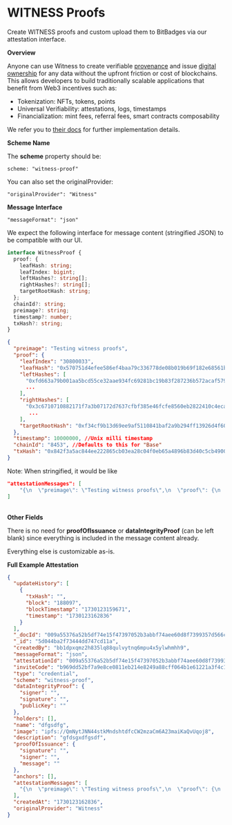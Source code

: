 # WITNESS Proofs

Create WITNESS proofs and custom upload them to BitBadges via our attestation interface.

**Overview**

Anyone can use Witness to create verifiable [provenance](https://docs.witness.co/concepts/provenance) and issue [digital ownership](https://docs.witness.co/concepts/provenance) for any data without the upfront friction or cost of blockchains. This allows developers to build traditionally scalable applications that benefit from Web3 incentives such as:

* Tokenization: NFTs, tokens, points
* Universal Verifiability: attestations, logs, timestamps
* Financialization: mint fees, referral fees, smart contracts composability

We refer you to [their docs](https://docs.witness.co/) for further implementation details.&#x20;

**Scheme Name**

The **scheme** property should be:

```typescriptreact
scheme: "witness-proof"
```

You can also set the originalProvider:

```
"originalProvider": "Witness"
```

**Message Interface**

```
"messageFormat": "json"
```

We expect the following interface for message content (stringified JSON) to be compatible with our UI.&#x20;

```typescript
interface WitnessProof {
  proof: {
    leafHash: string;
    leafIndex: bigint;
    leftHashes?: string[];
    rightHashes?: string[];
    targetRootHash: string;
  };
  chainId?: string;
  preimage?: string;
  timestamp?: number;
  txHash?: string;
}
```

```json
{
  "preimage": "Testing witness proofs",
  "proof": {
    "leafIndex": "30800033",
    "leafHash": "0x570751d4efee586ef4baa79c336778de08b019b69f182e68561ba2b44bce2d7c",
    "leftHashes": [
      "0xfd663a79b001aa5bcd55ce32aae934fc69281bc19b83f287236b572acaf57962",
      ...
    ],
    "rightHashes": [
      "0x3c6710710882171f7a3b07172d7637cfbf385e46fcfe8560eb2822410c4eca8d",
       ...
    ],
    "targetRootHash": "0xf34cf9b13d69ee9af5110841baf2a9b294ff13926d4f60e13222edaa7243de68"
  },
  "timestamp": 10000000, //Unix milli timestamp
  "chainId": "8453", //Defaults to this for "Base"
  "txHash": "0x842f3a5ac844ee222865cb03ea28c04f0eb65a4896b83d40c5cb4900cb7ffcc1"
}
```

Note: When stringified, it would be like

```json
"attestationMessages": [
    "{\n  \"preimage\": \"Testing witness proofs\",\n  \"proof\": {\n    \"leafIndex\": \"30800033\",\n    \"leafHash\": \"0x570751d4efee586ef4baa79c336778de08b019b69f182e68561ba2b44bce2d7c\",\n    \"leftHashes\": [\n      \"0xfd663a79b001aa5bcd55ce32aae934fc69281bc19b83f287236b572acaf57962\",\n      \"0x44b18b19f7da0a75ea66af7fa9cdd3e5f376749ff3c201beaa867abfbd99270d\",\n      \"0xb52cfafbe335afc9eb38b74b1b9186c5426807985b99ecc568c338ed22f6d739\",\n      \"0x027cd88daedfbbf04cea7abd17b70504bdfb56d27541e654f5762d44f06e3cce\",\n      \"0xa0f9df4a46928425bb01b40bca6ead558358c62f4b692392cc4e8c76fe2c1fb1\",\n      \"0x53a276dac9002ecb766cb865198e912baf114fd3c95079f19ef2d9abe3a078f4\",\n      \"0xe1af8f9e39e7b57a7eee0d3f47cf111a3291c29ce757d6d542aca8d590bb1013\",\n      \"0xf1250deb418ab6f57d4482e1243cd8aadd021afd546a18a0a067757a0ad6198d\",\n      \"0x1351fef7c4972ebb9ac5b0691c411cf40e1773fbb8168e664bb0b13cffcfa07d\",\n      \"0x2d7002b8f80a5ff993c605298a6453293bc1bc827334fb9d46d6030e01992808\",\n      \"0x000f731409fed7667e5d01e2cf9d8d0da96556bbb2fb7e3b3b8e1028dab70d62\",\n      \"0x6b610a565e82e7eef56d58e66867b32cbd09865d09d991d0835e24786757214e\",\n      \"0xd73a3a8609a8b46cf508d84e040e785ad3cb7cdbc63e18fdf72b4d663f5e0a5f\",\n      \"0xedcbfd0e6a5172e1f0639e9f7e45cdd0bfdc7d05f27cb517deeb17c382b97f6d\"\n    ],\n    \"rightHashes\": [\n      \"0x3c6710710882171f7a3b07172d7637cfbf385e46fcfe8560eb2822410c4eca8d\",\n      \"0x4b3e0a2b6e91e1b788833344c3a1ce8380a5f444156cd314727348fc740ca427\",\n      \"0x8cb377e84af2f9415442daf363253aad4624b4df6bb3f2ce6c5c56d3bcfb2c49\",\n      \"0xdae86492eda6c7ea786ca598c978dade5d0939f28e0fc90f77a0289e1a8628c0\",\n      \"0xdd8c18abd775815100d4999419a2a3a718efcc35f1ffcd150f0068f829ad634a\",\n      \"0x94f2dd188c291f98615941697f93e7c17ca97083993d6bf14a4e5376a3d0c1b0\",\n      \"0x19ce36b7f94c5158073e825d622a58b455f65bc167cc35a2f758cc6d0e21fafb\",\n      \"0x1d8eb78409c5c2699dea20d3b4090afeedf8c3bfd911f2a7b695234d24946ec6\",\n      \"0x9667094385f73adf330afe89f20ee16a1d63f718c17b34eba93e45dfd003deb5\"\n    ],\n    \"targetRootHash\": \"0xf34cf9b13d69ee9af5110841baf2a9b294ff13926d4f60e13222edaa7243de68\"\n  },\n  \"timestamp\": 10000000,\n  \"chainId\": \"8453\",\n  \"txHash\": \"0x842f3a5ac844ee222865cb03ea28c04f0eb65a4896b83d40c5cb4900cb7ffcc1\"\n}"
]
```

\
**Other Fields**

There is no need for **proofOfIssuance** or **dataIntegrityProof** (can be left blank) since everything is included in the message content already.

Everything else is customizable as-is.

**Full Example Attestation**

```json
{
  "updateHistory": [
    {
      "txHash": "",
      "block": "188097",
      "blockTimestamp": "1730123159671",
      "timestamp": "1730123162836"
    }
  ],
  "_docId": "009a55376a52b5df74e15f47397052b3abbf74aee60d8f7399357d566c35e56a",
  "_id": "5d044ba2f73444dd747cd11a",
  "createdBy": "bb1dpxqmz2h835lq88qulvytnq6mpu4x5ylwhmhh9",
  "messageFormat": "json",
  "attestationId": "009a55376a52b5df74e15f47397052b3abbf74aee60d8f7399357d566c35e56a",
  "inviteCode": "b969dd52bf7a9e8ce0811eb214e8249a88cff064b1e61221a3f4c1fda446e423",
  "type": "credential",
  "scheme": "witness-proof",
  "dataIntegrityProof": {
    "signer": "",
    "signature": "",
    "publicKey": ""
  },
  "holders": [],
  "name": "dfgsdfg",
  "image": "ipfs://QmNytJNN44stkMndshtdfcCW2mzaCm6A23maiKaQvUqoj8",
  "description": "gfdsgxdfgsdf",
  "proofOfIssuance": {
    "signature": "",
    "signer": "",
    "message": ""
  },
  "anchors": [],
  "attestationMessages": [
    "{\n  \"preimage\": \"Testing witness proofs\",\n  \"proof\": {\n    \"leafIndex\": \"30800033\",\n    \"leafHash\": \"0x570751d4efee586ef4baa79c336778de08b019b69f182e68561ba2b44bce2d7c\",\n    \"leftHashes\": [\n      \"0xfd663a79b001aa5bcd55ce32aae934fc69281bc19b83f287236b572acaf57962\",\n      \"0x44b18b19f7da0a75ea66af7fa9cdd3e5f376749ff3c201beaa867abfbd99270d\",\n      \"0xb52cfafbe335afc9eb38b74b1b9186c5426807985b99ecc568c338ed22f6d739\",\n      \"0x027cd88daedfbbf04cea7abd17b70504bdfb56d27541e654f5762d44f06e3cce\",\n      \"0xa0f9df4a46928425bb01b40bca6ead558358c62f4b692392cc4e8c76fe2c1fb1\",\n      \"0x53a276dac9002ecb766cb865198e912baf114fd3c95079f19ef2d9abe3a078f4\",\n      \"0xe1af8f9e39e7b57a7eee0d3f47cf111a3291c29ce757d6d542aca8d590bb1013\",\n      \"0xf1250deb418ab6f57d4482e1243cd8aadd021afd546a18a0a067757a0ad6198d\",\n      \"0x1351fef7c4972ebb9ac5b0691c411cf40e1773fbb8168e664bb0b13cffcfa07d\",\n      \"0x2d7002b8f80a5ff993c605298a6453293bc1bc827334fb9d46d6030e01992808\",\n      \"0x000f731409fed7667e5d01e2cf9d8d0da96556bbb2fb7e3b3b8e1028dab70d62\",\n      \"0x6b610a565e82e7eef56d58e66867b32cbd09865d09d991d0835e24786757214e\",\n      \"0xd73a3a8609a8b46cf508d84e040e785ad3cb7cdbc63e18fdf72b4d663f5e0a5f\",\n      \"0xedcbfd0e6a5172e1f0639e9f7e45cdd0bfdc7d05f27cb517deeb17c382b97f6d\"\n    ],\n    \"rightHashes\": [\n      \"0x3c6710710882171f7a3b07172d7637cfbf385e46fcfe8560eb2822410c4eca8d\",\n      \"0x4b3e0a2b6e91e1b788833344c3a1ce8380a5f444156cd314727348fc740ca427\",\n      \"0x8cb377e84af2f9415442daf363253aad4624b4df6bb3f2ce6c5c56d3bcfb2c49\",\n      \"0xdae86492eda6c7ea786ca598c978dade5d0939f28e0fc90f77a0289e1a8628c0\",\n      \"0xdd8c18abd775815100d4999419a2a3a718efcc35f1ffcd150f0068f829ad634a\",\n      \"0x94f2dd188c291f98615941697f93e7c17ca97083993d6bf14a4e5376a3d0c1b0\",\n      \"0x19ce36b7f94c5158073e825d622a58b455f65bc167cc35a2f758cc6d0e21fafb\",\n      \"0x1d8eb78409c5c2699dea20d3b4090afeedf8c3bfd911f2a7b695234d24946ec6\",\n      \"0x9667094385f73adf330afe89f20ee16a1d63f718c17b34eba93e45dfd003deb5\"\n    ],\n    \"targetRootHash\": \"0xf34cf9b13d69ee9af5110841baf2a9b294ff13926d4f60e13222edaa7243de68\"\n  },\n  \"timestamp\": 10000000,\n  \"chainId\": \"8453\",\n  \"txHash\": \"0x842f3a5ac844ee222865cb03ea28c04f0eb65a4896b83d40c5cb4900cb7ffcc1\"\n}"
  ],
  "createdAt": "1730123162836",
  "originalProvider": "Witness"
}

```

